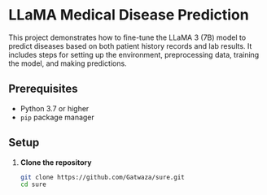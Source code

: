 # LLaMA Medical Disease Prediction

This project demonstrates how to fine-tune the LLaMA 3 (7B) model to predict diseases based on both patient history records and lab results. It includes steps for setting up the environment, preprocessing data, training the model, and making predictions.


## Prerequisites

- Python 3.7 or higher
- `pip` package manager

## Setup

1. **Clone the repository**

   ```sh
   git clone https://github.com/Gatwaza/sure.git
   cd sure

